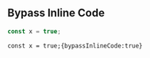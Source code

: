 ## Bypass Inline Code

```js bypassInlineCode{true}
const x = true;
```

`const x = true;{bypassInlineCode:true}`
